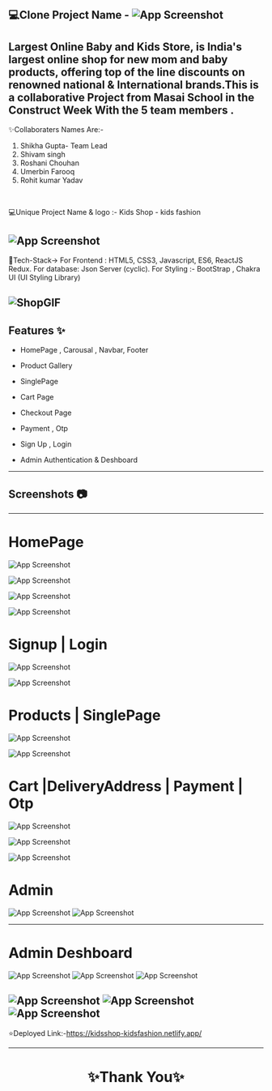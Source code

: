  💻Clone Project Name -  ![App Screenshot](https://cdn.fcglcdn.com/brainbees/images/n/fc_logo.png)
---

Largest Online Baby and Kids Store, is India's largest online shop for new mom and baby products, offering top of the line discounts on renowned national & International brands.This is a collaborative Project from Masai School in the Construct Week With the 5 team members .
---
✨Collaboraters Names Are:-

1. Shikha Gupta- Team Lead
2. Shivam singh
3. Roshani Chouhan
4. Umerbin Farooq
5. Rohit kumar Yadav 
<br>

💻Unique Project Name & logo :- Kids Shop - kids fashion

![App Screenshot](https://imgur.com/khv5qxh.png)
---
 💫Tech-Stack->
For Frontend : HTML5, CSS3, Javascript, ES6, ReactJS Redux.
For database: Json Server (cyclic). 
For Styling :- BootStrap , Chakra UI (UI Styling Library)

![ShopGIF](https://user-images.githubusercontent.com/107506646/212536696-9a20e11e-85cb-44f8-bd54-6541856b8348.gif)
---
## Features ✨

- HomePage , Carousal  , Navbar, Footer

- Product Gallery

- SinglePage

- Cart Page

- Checkout Page

- Payment , Otp

- Sign Up , Login 

- Admin Authentication & Deshboard

---
## Screenshots 📷
---

# HomePage

![App Screenshot](https://imgur.com/pjrdhvR.png)

![App Screenshot](https://imgur.com/9d22u42.png)

![App Screenshot](https://imgur.com/TzZWQBQ.png)

![App Screenshot](https://imgur.com/ibk7Q8F.png)

# Signup | Login

![App Screenshot](https://imgur.com/FYP7rOF.png)

![App Screenshot](https://imgur.com/U1EPdZM.png)

# Products | SinglePage

![App Screenshot](https://imgur.com/VNE9NoY.png)

![App Screenshot](https://imgur.com/6BKzfse.png)

# Cart |DeliveryAddress | Payment | Otp

![App Screenshot](https://imgur.com/rn7sVKj.png)

![App Screenshot](https://imgur.com/kKFMF5R.png)

![App Screenshot](https://imgur.com/irRkhgh.png)

# Admin 

![App Screenshot](https://imgur.com/KioSyP8.png)
![App Screenshot](https://imgur.com/0U74soW.png)

---
# Admin Deshboard
![App Screenshot](https://imgur.com/gAX33KJ.png)
![App Screenshot](https://imgur.com/FrdZlzX.png)
![App Screenshot](https://imgur.com/yOR2Rb0.png)

![App Screenshot](https://imgur.com/gR1DfAS.png)
![App Screenshot](https://imgur.com/kDMvVLY.png)
![App Screenshot](https://imgur.com/y7yi0uE.png)
---
⭐Deployed Link:-https://kidsshop-kidsfashion.netlify.app/

----
<h1 align="center">✨Thank You✨</h1>
